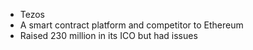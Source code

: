 - Tezos
- A smart contract platform and competitor to Ethereum
- Raised 230 million in its ICO but had issues